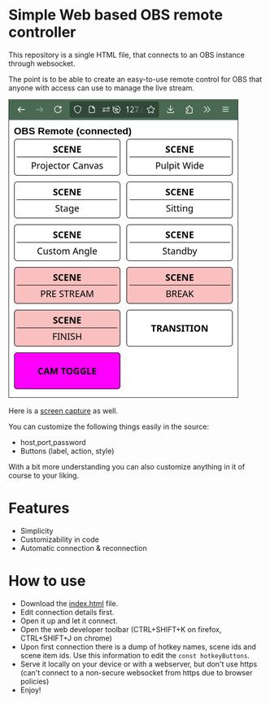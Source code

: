 # Simple Web based OBS  remote controller

This repository is a single HTML file, that connects to an OBS instance through websocket.

The point is to be able to create an easy-to-use remote control for OBS that anyone with access can use
to manage the live stream.

![screenshot.png](assets/screenshot.png)

Here is a [screen capture](https://github.com/KopiasCsaba/customizeable_obs_remote_html/raw/refs/heads/main/assets/obsremotescreencapture.mp4) as well.

You can customize the following things easily in the source:
 * host,port,password
 * Buttons (label, action, style)

With a bit more understanding you can also customize anything in it of course to your liking.
 
# Features
 * Simplicity
 * Customizability in code
 * Automatic connection & reconnection

# How to use
 * Download the [index.html](index.html) file.
 * Edit connection details first.
 * Open it up and let it connect.
 * Open the web developer toolbar (CTRL+SHIFT+K on firefox, CTRL+SHIFT+J on chrome)
 * Upon first connection there is a dump of hotkey names, scene ids and scene item ids. Use this information to edit the `const hotkeyButtons`.
 * Serve it locally on your device or with a webserver, but don't use https (can't connect to a non-secure websocket from https due to browser policies)
 * Enjoy!

